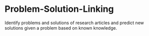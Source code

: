 # Problem-Solution-Linking
Identify problems and solutions of research articles and predict new solutions given a problem based on known knowledge.
